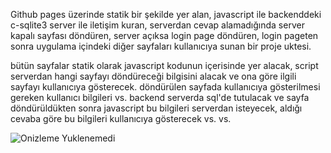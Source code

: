 Github pages üzerinde statik bir şekilde yer alan, javascript ile backenddeki c-sqlite3 server ile iletişim kuran, serverdan cevap alamadığında server kapalı sayfası döndüren, server açıksa login page döndüren, login pageten sonra uygulama içindeki diğer sayfaları kullanıcıya sunan bir proje uktesi.

bütün sayfalar statik olarak javascript kodunun içerisinde yer alacak, script serverdan hangi sayfayı döndüreceği bilgisini alacak ve ona göre ilgili sayfayı kullanıcıya gösterecek. döndürülen sayfada kullanıcıya gösterilmesi gereken kullanıcı bilgileri vs. backend serverda sql'de tutulacak ve sayfa döndürüldükten sonra javascript bu bilgileri serverdan isteyecek, aldığı cevaba göre bu bilgileri kullanıcıya gösterecek vs. vs.

![Onizleme Yuklenemedi](https://fc63.github.io/onizleme.png)
